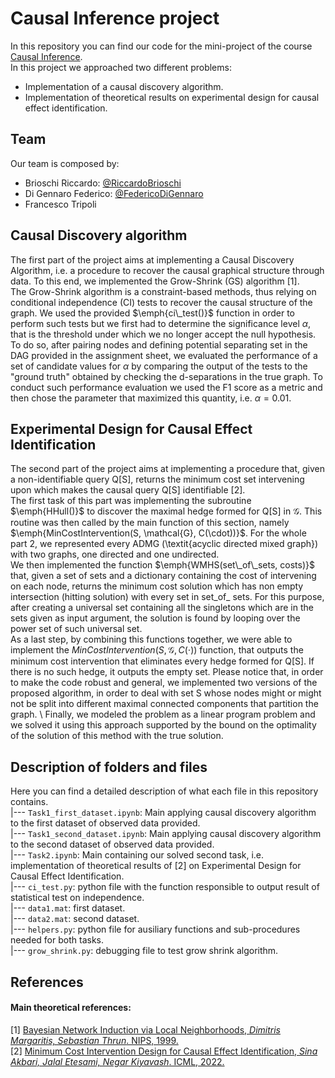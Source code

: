 # Causal Inference project
In this repository you can find our code for the mini-project of the course [Causal Inference](https://edu.epfl.ch/coursebook/en/causal-inference-MGT-416).  
In this project we approached two different problems:  
* Implementation of a causal discovery algorithm.  
* Implementation of theoretical results on experimental design for causal effect identification.  

## Team  
Our team is composed by:  
* Brioschi Riccardo: [@RiccardoBrioschi](https://github.com/RiccardoBrioschi)    
* Di Gennaro Federico: [@FedericoDiGennaro](https://github.com/FedericoDiGennaro)    
* Francesco Tripoli  

## Causal Discovery algorithm  
The first part of the project aims at implementing a Causal Discovery Algorithm, i.e. a procedure to recover the causal graphical structure through data. To this end, we implemented the Grow-Shrink (GS) algorithm [1].  
The Grow-Shrink algorithm is a constraint-based methods, thus relying on conditional independence (CI) tests to recover the causal structure of the graph. We used the provided $\emph{ci\_test()}$ function in order to perform such tests but we first had to determine the significance level $\alpha$, that is the threshold under which we no longer accept the null hypothesis. To do so, after pairing nodes and defining potential separating set in the DAG provided in the assignment sheet, we evaluated the performance of a set of candidate values for $\alpha$ by comparing the output of the tests to the "ground truth" obtained by checking the d-separations in the true graph. To conduct such performance evaluation we used the F1 score as a metric and then chose the parameter that maximized this quantity, i.e. $\alpha = 0.01$.  

## Experimental Design for Causal Effect Identification  
The second part of the project aims at implementing a procedure that, given a non-identifiable query Q[S], returns the minimum cost set intervening upon which makes the causal query Q[S] identifiable [2].  
The first task of this part was implementing the subroutine $\emph{HHull()}$ to discover the maximal hedge formed for Q[S] in $\mathcal{G}$. This routine was then called by the main function of this section, namely 
$\emph{MinCostIntervention(S, \mathcal{G}, C(\cdot))}$. For the whole part 2, we represented every ADMG (\textit{acyclic directed mixed graph}) with two graphs, one directed and one undirected.  
We then implemented the function $\emph{WMHS(set\_of\_sets, costs)}$ that, given a set of sets and a dictionary containing the cost of intervening on each node, returns the minimum cost solution which has non empty intersection (hitting solution) with every set in set\_of\_ sets. For this purpose, after creating a universal set containing all the singletons which are in the sets given as input argument, the solution is found by looping over the power set of such universal set.  
As a last step, by combining this functions together, we were able to implement the $MinCostIntervention(S, \mathcal{G}, C(\cdot))$ function, that outputs the minimum cost intervention that eliminates every hedge formed for Q[S]. If there is no such hedge, it outputs the empty set. Please notice that, in order to make the code robust and general, we implemented two versions of the proposed algorithm, in order to deal with set S whose nodes might or might not be split into different maximal connected components that partition the graph. \\
Finally, we modeled the problem as a linear program problem and we solved it using this approach supported by the bound on the optimality of the solution of this method with the true solution.

## Description of folders and files  
Here you can find a detailed description of what each file in this repository contains.  
|--- `Task1_first_dataset.ipynb`: Main applying causal discovery algorithm to the first dataset of observed data provided.     
|--- `Task1_second_dataset.ipynb`: Main applying causal discovery algorithm to the second dataset of observed data provided.      
|--- `Task2.ipynb`: Main containing our solved second task, i.e. implementation of theoretical results of [2] on Experimental Design for Causal Effect Identification.   
|--- `ci_test.py`: python file with the function responsible to output result of statistical test on independence.  
|--- `data1.mat`: first dataset.  
|--- `data2.mat`: second dataset.  
|--- `helpers.py`: python file for ausiliary functions and sub-procedures needed for both tasks.  
|--- `grow_shrink.py`: debugging file to test grow shrink algorithm.  

## References

#### Main theoretical references: 
[1] [Bayesian Network Induction via Local Neighborhoods, *Dimitris Margaritis, Sebastian Thrun*. NIPS, 1999.](https://papers.nips.cc/paper_files/paper/1999/hash/5d79099fcdf499f12b79770834c0164a-Abstract.html)  
[2] [Minimum Cost Intervention Design for Causal Effect Identification, *Sina Akbari, Jalal Etesami, Negar Kiyavash*. ICML, 2022.](https://arxiv.org/abs/2205.02232)
